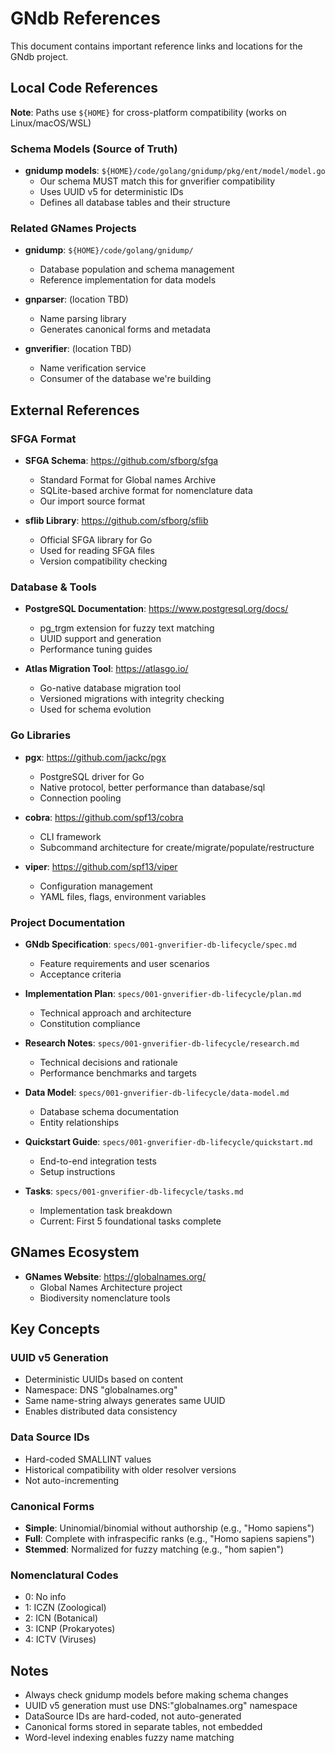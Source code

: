 # GNdb References

This document contains important reference links and locations for the GNdb project.

## Local Code References

**Note**: Paths use `${HOME}` for cross-platform compatibility (works on Linux/macOS/WSL)

### Schema Models (Source of Truth)
- **gnidump models**: `${HOME}/code/golang/gnidump/pkg/ent/model/model.go`
  - Our schema MUST match this for gnverifier compatibility
  - Uses UUID v5 for deterministic IDs
  - Defines all database tables and their structure

### Related GNames Projects
- **gnidump**: `${HOME}/code/golang/gnidump/`
  - Database population and schema management
  - Reference implementation for data models
  
- **gnparser**: (location TBD)
  - Name parsing library
  - Generates canonical forms and metadata

- **gnverifier**: (location TBD)
  - Name verification service
  - Consumer of the database we're building

## External References

### SFGA Format
- **SFGA Schema**: https://github.com/sfborg/sfga
  - Standard Format for Global names Archive
  - SQLite-based archive format for nomenclature data
  - Our import source format

- **sflib Library**: https://github.com/sfborg/sflib
  - Official SFGA library for Go
  - Used for reading SFGA files
  - Version compatibility checking

### Database & Tools

- **PostgreSQL Documentation**: https://www.postgresql.org/docs/
  - pg_trgm extension for fuzzy text matching
  - UUID support and generation
  - Performance tuning guides

- **Atlas Migration Tool**: https://atlasgo.io/
  - Go-native database migration tool
  - Versioned migrations with integrity checking
  - Used for schema evolution

### Go Libraries

- **pgx**: https://github.com/jackc/pgx
  - PostgreSQL driver for Go
  - Native protocol, better performance than database/sql
  - Connection pooling

- **cobra**: https://github.com/spf13/cobra
  - CLI framework
  - Subcommand architecture for create/migrate/populate/restructure

- **viper**: https://github.com/spf13/viper
  - Configuration management
  - YAML files, flags, environment variables

### Project Documentation

- **GNdb Specification**: `specs/001-gnverifier-db-lifecycle/spec.md`
  - Feature requirements and user scenarios
  - Acceptance criteria

- **Implementation Plan**: `specs/001-gnverifier-db-lifecycle/plan.md`
  - Technical approach and architecture
  - Constitution compliance

- **Research Notes**: `specs/001-gnverifier-db-lifecycle/research.md`
  - Technical decisions and rationale
  - Performance benchmarks and targets

- **Data Model**: `specs/001-gnverifier-db-lifecycle/data-model.md`
  - Database schema documentation
  - Entity relationships

- **Quickstart Guide**: `specs/001-gnverifier-db-lifecycle/quickstart.md`
  - End-to-end integration tests
  - Setup instructions

- **Tasks**: `specs/001-gnverifier-db-lifecycle/tasks.md`
  - Implementation task breakdown
  - Current: First 5 foundational tasks complete

## GNames Ecosystem

- **GNames Website**: https://globalnames.org/
  - Global Names Architecture project
  - Biodiversity nomenclature tools

## Key Concepts

### UUID v5 Generation
- Deterministic UUIDs based on content
- Namespace: DNS "globalnames.org"
- Same name-string always generates same UUID
- Enables distributed data consistency

### Data Source IDs
- Hard-coded SMALLINT values
- Historical compatibility with older resolver versions
- Not auto-incrementing

### Canonical Forms
- **Simple**: Uninomial/binomial without authorship (e.g., "Homo sapiens")
- **Full**: Complete with infraspecific ranks (e.g., "Homo sapiens sapiens")
- **Stemmed**: Normalized for fuzzy matching (e.g., "hom sapien")

### Nomenclatural Codes
- 0: No info
- 1: ICZN (Zoological)
- 2: ICN (Botanical)
- 3: ICNP (Prokaryotes)
- 4: ICTV (Viruses)

## Notes

- Always check gnidump models before making schema changes
- UUID v5 generation must use DNS:"globalnames.org" namespace
- DataSource IDs are hard-coded, not auto-generated
- Canonical forms stored in separate tables, not embedded
- Word-level indexing enables fuzzy name matching
